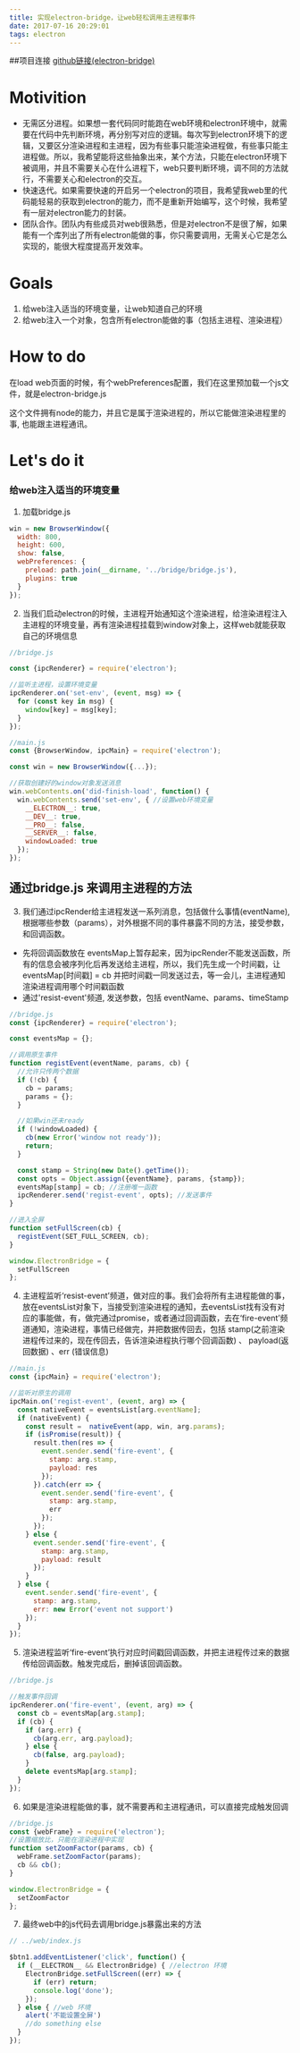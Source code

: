 ```yaml
---
title: 实现electron-bridge，让web轻松调用主进程事件
date: 2017-07-16 20:29:01
tags: electron
---
```


##项目连接
[github链接(electron-bridge)](https://github.com/Hokkaidosunny/electron-bridge)

# Motivition

* 无需区分进程。如果想一套代码同时能跑在web环境和electron环境中，就需要在代码中先判断环境，再分别写对应的逻辑。每次写到electron环境下的逻辑，又要区分渲染进程和主进程，因为有些事只能渲染进程做，有些事只能主进程做。所以，我希望能将这些抽象出来，某个方法，只能在electron环境下被调用，并且不需要关心在什么进程下，web只要判断环境，调不同的方法就行，不需要关心和electron的交互。
* 快速迭代。如果需要快速的开启另一个electron的项目，我希望我web里的代码能轻易的获取到electron的能力，而不是重新开始编写，这个时候，我希望有一层对electron能力的封装。
* 团队合作。团队内有些成员对web很熟悉，但是对electron不是很了解，如果能有一个库列出了所有electron能做的事，你只需要调用，无需关心它是怎么实现的，能很大程度提高开发效率。



# Goals

1. 给web注入适当的环境变量，让web知道自己的环境
2. 给web注入一个对象，包含所有electron能做的事（包括主进程、渲染进程）


# How to do

在load web页面的时候，有个webPreferences配置，我们在这里预加载一个js文件，就是electron-bridge.js

这个文件拥有node的能力，并且它是属于渲染进程的，所以它能做渲染进程里的事, 也能跟主进程通讯。


# Let's do it

### 给web注入适当的环境变量

1. 加载bridge.js

```javascript
win = new BrowserWindow({
  width: 800,
  height: 600,
  show: false,
  webPreferences: {
    preload: path.join(__dirname, '../bridge/bridge.js'),
    plugins: true
  }
});
```

2. 当我们启动electron的时候，主进程开始通知这个渲染进程，给渲染进程注入主进程的环境变量，再有渲染进程挂载到window对象上，这样web就能获取自己的环境信息

```javascript
//bridge.js

const {ipcRenderer} = require('electron');

//监听主进程，设置环境变量
ipcRenderer.on('set-env', (event, msg) => {
  for (const key in msg) {
    window[key] = msg[key];
  }
});

```

```javascript
//main.js
const {BrowserWindow, ipcMain} = require('electron');

const win = new BrowserWindow({...});

//获取创建好的window对象发送消息
win.webContents.on('did-finish-load', function() {
  win.webContents.send('set-env', { //设置web环境变量
    __ELECTRON__: true,
    __DEV__: true,
    __PRO__: false,
    __SERVER__: false,
    windowLoaded: true
  });
});
```

##  通过bridge.js 来调用主进程的方法

3. 我们通过ipcRender给主进程发送一系列消息，包括做什么事情(eventName), 根据哪些参数（params），对外根据不同的事件暴露不同的方法，接受参数，和回调函数。

* 先将回调函数放在 eventsMap上暂存起来，因为ipcRender不能发送函数，所有的信息会被序列化后再发送给主进程，所以，我们先生成一个时间戳，让 eventsMap[时间戳] = cb 并把时间戳一同发送过去，等一会儿，主进程通知渲染进程调用哪个时间戳函数
* 通过'resist-event'频道,  发送参数，包括  eventName、params、timeStamp

```javascript
//bridge.js
const {ipcRenderer} = require('electron');

const eventsMap = {};

//调用原生事件
function registEvent(eventName, params, cb) {
  //允许只传两个数据
  if (!cb) {
    cb = params;
    params = {};
  }

  //如果win还未ready
  if (!windowLoaded) {
    cb(new Error('window not ready'));
    return;
  }

  const stamp = String(new Date().getTime());
  const opts = Object.assign({eventName}, params, {stamp});
  eventsMap[stamp] = cb; //注册唯一函数
  ipcRenderer.send('regist-event', opts); //发送事件
}

//进入全屏
function setFullScreen(cb) {
  registEvent(SET_FULL_SCREEN, cb);
}

window.ElectronBridge = {
  setFullScreen
};
```

4. 主进程监听‘resist-event’频道，做对应的事。我们会将所有主进程能做的事，放在eventsList对象下，当接受到渲染进程的通知，去eventsList找有没有对应的事能做，有，做完通过promise，或者通过回调函数，去在‘fire-event’频道通知，渲染进程，事情已经做完，并把数据传回去，包括 stamp(之前渲染进程传过来的，现在传回去，告诉渲染进程执行哪个回调函数) 、 payload(返回数据) 、err (错误信息)

```javascript
//main.js
const {ipcMain} = require('electron');

//监听对原生的调用
ipcMain.on('regist-event', (event, arg) => {
  const nativeEvent = eventsList[arg.eventName];
  if (nativeEvent) {
    const result =  nativeEvent(app, win, arg.params);
    if (isPromise(result)) {
      result.then(res => {
        event.sender.send('fire-event', {
          stamp: arg.stamp,
          payload: res
        });
      }).catch(err => {
        event.sender.send('fire-event', {
          stamp: arg.stamp,
          err
        });
      });
    } else {
      event.sender.send('fire-event', {
        stamp: arg.stamp,
        payload: result
      });
    }
  } else {
    event.sender.send('fire-event', {
      stamp: arg.stamp,
      err: new Error('event not support')
    });
  }
});
```

5. 渲染进程监听‘fire-event’执行对应时间戳回调函数，并把主进程传过来的数据传给回调函数。触发完成后，删掉该回调函数。

```javascript
//bridge.js

//触发事件回调
ipcRenderer.on('fire-event', (event, arg) => {
  const cb = eventsMap[arg.stamp];
  if (cb) {
    if (arg.err) {
      cb(arg.err, arg.payload);
    } else {
      cb(false, arg.payload);
    }
    delete eventsMap[arg.stamp];
  }
});
```

6. 如果是渲染进程能做的事，就不需要再和主进程通讯，可以直接完成触发回调

```javascript
//bridge.js
const {webFrame} = require('electron');
//设置缩放比，只能在渲染进程中实现
function setZoomFactor(params, cb) {
  webFrame.setZoomFactor(params);
  cb && cb();
}

window.ElectronBridge = {
  setZoomFactor
};
```

7. 最终web中的js代码去调用bridge.js暴露出来的方法

```javascript
// ../web/index.js

$btn1.addEventListener('click', function() {
  if (__ELECTRON__ && ElectronBridge) { //electron 环境
    ElectronBridge.setFullScreen((err) => {
      if (err) return;
      console.log('done');
    });
  } else { //web 环境
    alert('不能设置全屏')
    //do something else
  }
});
```
